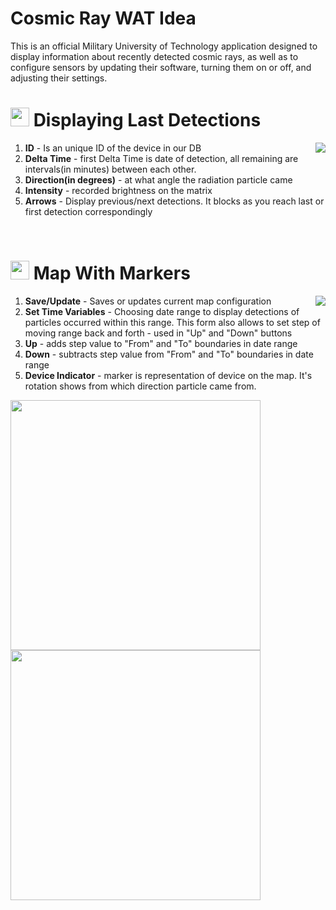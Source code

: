 # Cosmic Ray WAT Idea
This is an official Military University of Technology application designed to display information about recently detected cosmic rays, as well as to configure sensors by updating their software, turning them on or off, and adjusting their settings.

# <img src="https://icons.veryicon.com/png/o/education-technology/technology-big-data-visualization/network-detection.png" width="30" height="30"> Displaying Last Detections

<img align="right" src="https://github.com/user-attachments/assets/82f9eab8-4cfe-4a93-8a24-7345f3b18b6e">

1. **ID** - Is an unique ID of the device in our DB
2. **Delta Time** - first Delta Time is date of detection, all remaining are intervals(in minutes) between each other.
3. **Direction(in degrees)** - at what angle the radiation particle came
4. **Intensity** - recorded brightness on the matrix
5. **Arrows** - Display previous/next detections. It blocks as you reach last or first detection correspondingly
<br clear="right"/>

# <img src="https://cdn-icons-png.freepik.com/512/7555/7555805.png" width="30" height="30"> Map With Markers
<img align="right" src="https://github.com/user-attachments/assets/ca0e6268-8bcc-4288-89ef-1f8d5263a3da">

1. **Save/Update** - Saves or updates current map configuration
2. **Set Time Variables** - Choosing date range to display detections of particles occurred within this range. This form also allows to set step of moving range back and forth - used in "Up" and "Down" buttons
3. **Up** - adds step value to "From" and "To" boundaries in date range
4. **Down** - subtracts step value from "From" and "To" boundaries in date range
5. **Device Indicator** - marker is representation of device on the map. It's rotation shows from which direction particle came from.


<img src="https://github.com/user-attachments/assets/45a8aa73-f5d1-469e-88ec-0e62662cadc2" height="400" padding="8">
<img src="https://github.com/user-attachments/assets/f6dbb504-a64a-4b6f-92fb-4aafc69b6770" height="400" padding="8">

<br clear="right"/>

